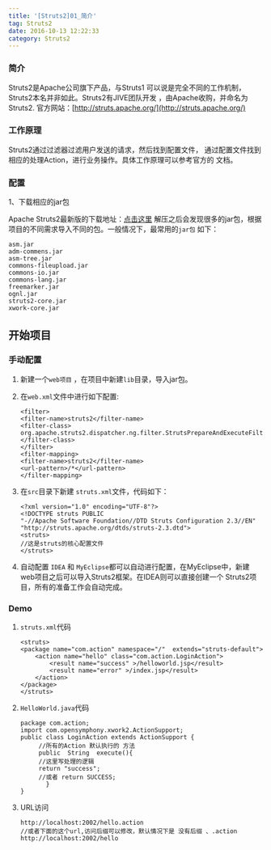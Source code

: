 ```yaml
---
title: '[Struts2]01_简介'
tag: Struts2
date: 2016-10-13 12:22:33
category: Struts2
---
```


### 简介

Struts2是Apache公司旗下产品，与Struts1 可以说是完全不同的工作机制，Struts2本名并非如此。Struts2有JIVE团队开发 ，由Apache收购，并命名为Struts2.
官方网站：[http://struts.apache.org/](http://struts.apache.org/)

### 工作原理

Struts2通过过滤器过滤用户发送的请求，然后找到配置文件， 通过配置文件找到相应的处理Action，进行业务操作。具体工作原理可以参考官方的 文档。

### 配置

1、下载相应的jar包

Apache Struts2最新版的下载地址：[点击这里](http://mirrors.tuna.tsinghua.edu.cn/apache/struts/2.5.10.1/struts-2.5.10.1-all.zip)
解压之后会发现很多的jar包，根据项目的不同需求导入不同的包。一般情况下，最常用的`jar包` 如下：

	asm.jar
	adm-commens.jar
	asm-tree.jar
	commons-fileupload.jar
	commons-io.jar
	commons-lang.jar
	freemarker.jar
	ognl.jar
	struts2-core.jar
	xwork-core.jar


## 开始项目

### 手动配置

1. 新建一个`web项目` ，在项目中新建`lib`目录，导入jar包。
2. 在`web.xml`文件中进行如下配置:
	```
	<filter>
	<filter-name>struts2</filter-name>
	<filter-class>
	org.apache.struts2.dispatcher.ng.filter.StrutsPrepareAndExecuteFilter
	</filter-class>
	</filter>
	<filter-mapping>
	<filter-name>struts2</filter-name>
	<url-pattern>/*</url-pattern>
	</filter-mapping>
	```

3. 在`src`目录下新建 `struts.xml`文件，代码如下：
	```
	<?xml version="1.0" encoding="UTF-8"?>
	<!DOCTYPE struts PUBLIC
	"-//Apache Software Foundation//DTD Struts Configuration 2.3//EN"
	"http://struts.apache.org/dtds/struts-2.3.dtd">
	<struts>
	//这是struts的核心配置文件
	</struts>
	```

4. 自动配置
    `IDEA` 和 `MyEclipse`都可以自动进行配置，在MyEclipse中，新建web项目之后可以导入Struts2框架。在IDEA则可以直接创建一个 Struts2项目，所有的准备工作会自动完成。</p>

### Demo
1. `struts.xml`代码
	```
	<struts>
	<package name="com.action" namespace="/"  extends="struts-default">
		<action name="hello" class="com.action.LoginAction">
			<result name="success" >/helloworld.jsp</result>
			<result name="error" >/index.jsp</result>
		</action>
	</package>
	</struts>
	```

2. `HelloWorld.java`代码
	```
	package com.action;
	import com.opensymphony.xwork2.ActionSupport;
	public class LoginAction extends ActionSupport {
		 //所有的Action 默认执行的 方法
		 public  String  execute(){
		 //这里写处理的逻辑
		 return "success";
		 //或者 return SUCCESS;
		   }
	}
	```
		 
3. URL访问
	```
	http://localhost:2002/hello.action
	//或者下面的这个url,访问后缀可以修改，默认情况下是 没有后缀 、.action
	http://localhost:2002/hello
	```
